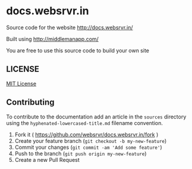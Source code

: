 docs.websrvr.in
===================

Source code for the website http://docs.websrvr.in/

Built using http://middlemanapp.com/

You are free to use this source code to build your own site

## LICENSE
[MIT License](LICENSE.txt)

## Contributing

To contribute to the documentation add an article in the `sources` directory
using the `hyphenated-lowercased-title.md` filename convention.

1. Fork it ( https://github.com/websrvr/docs.websrvr.in/fork )
2. Create your feature branch (`git checkout -b my-new-feature`)
3. Commit your changes (`git commit -am 'Add some feature'`)
4. Push to the branch (`git push origin my-new-feature`)
5. Create a new Pull Request
